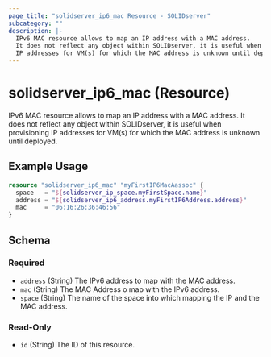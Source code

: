 ```yaml
---
page_title: "solidserver_ip6_mac Resource - SOLIDserver"
subcategory: ""
description: |-
  IPv6 MAC resource allows to map an IP address with a MAC address.
  It does not reflect any object within SOLIDserver, it is useful when provisioning
  IP addresses for VM(s) for which the MAC address is unknown until deployed.
---
```


# solidserver_ip6_mac (Resource)

IPv6 MAC resource allows to map an IP address with a MAC address.
It does not reflect any object within SOLIDserver, it is useful when provisioning
IP addresses for VM(s) for which the MAC address is unknown until deployed.

## Example Usage

```terraform
resource "solidserver_ip6_mac" "myFirstIP6MacAassoc" {
  space   = "${solidserver_ip_space.myFirstSpace.name}"
  address = "${solidserver_ip6_address.myFirstIP6Address.address}"
  mac     = "06:16:26:36:46:56"
}
```
<!-- schema generated by tfplugindocs -->
## Schema

### Required

- `address` (String) The IPv6 address to map with the MAC address.
- `mac` (String) The MAC Address o map with the IPv6 address.
- `space` (String) The name of the space into which mapping the IP and the MAC address.

### Read-Only

- `id` (String) The ID of this resource.

